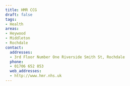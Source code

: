 ```yaml
---
title: HMR CCG
draft: false
tags:
- Health
areas:
- Heywood
- Middleton
- Rochdale
contact:
  addresses:
  - 3rd Floor Number One Riverside Smith St, Rochdale
  phone:
  - 01706 652 853
  web_addresses:
  - http://www.hmr.nhs.uk
---
```


